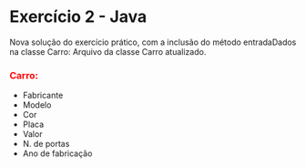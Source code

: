 <h1>Exercício 2 - Java</h1>

Nova solução do exercício prático, com a inclusão do método entradaDados na classe Carro: Arquivo da classe Carro atualizado.

<h3><font color="red">Carro:</font></h3>

- Fabricante
- Modelo
- Cor
- Placa
- Valor
- N. de portas
- Ano de fabricação

